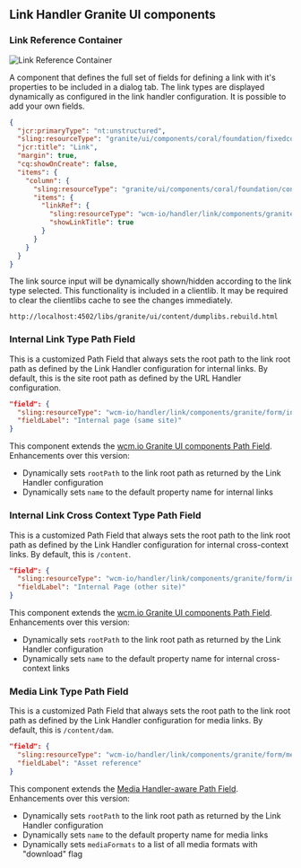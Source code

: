 ## Link Handler Granite UI components


### Link Reference Container

![Link Reference Container](images/linkRefContainer-component.png)

A component that defines the full set of fields for defining a link with it's properties to be included in a dialog tab. The link types are displayed dynamically as configured in the link handler configuration. It is possible to add your own fields.

```json
{
  "jcr:primaryType": "nt:unstructured",
  "sling:resourceType": "granite/ui/components/coral/foundation/fixedcolumns",
  "jcr:title": "Link",
  "margin": true,
  "cq:showOnCreate": false,
  "items": {
    "column": {
      "sling:resourceType": "granite/ui/components/coral/foundation/container",
      "items": {
        "linkRef": {
          "sling:resourceType": "wcm-io/handler/link/components/granite/form/linkRefContainer",
          "showLinkTitle": true
        }
      }
    }
  }
}
```

The link source input will be dynamically shown/hidden according to the link type selected. This functionality is included in a clientlib. It may be required to clear the clientlibs cache to see the changes immediately.

`http://localhost:4502/libs/granite/ui/content/dumplibs.rebuild.html`

### Internal Link Type Path Field

This is a customized Path Field that always sets the root path to the link root path as defined by the Link Handler configuration for internal links. By default, this is the site root path as defined by the URL Handler configuration.

```json
"field": {
  "sling:resourceType": "wcm-io/handler/link/components/granite/form/internalLinkPathField",
  "fieldLabel": "Internal page (same site)"
}
```

This component extends the [wcm.io Granite UI components Path Field][wcmio-wcm-ui-granite-pathfield]. Enhancements over this version:

* Dynamically sets `rootPath` to the link root path as returned by the Link Handler configuration
* Dynamically sets `name` to the default property name for internal links


### Internal Link Cross Context Type Path Field

This is a customized Path Field that always sets the root path to the link root path as defined by the Link Handler configuration for internal cross-context links. By default, this is `/content`.

```json
"field": {
  "sling:resourceType": "wcm-io/handler/link/components/granite/form/internalCrossContextLinkPathField",
  "fieldLabel": "Internal Page (other site)"
}
```

This component extends the [wcm.io Granite UI components Path Field][wcmio-wcm-ui-granite-pathfield]. Enhancements over this version:

* Dynamically sets `rootPath` to the link root path as returned by the Link Handler configuration
* Dynamically sets `name` to the default property name for internal cross-context links


### Media Link Type Path Field

This is a customized Path Field that always sets the root path to the link root path as defined by the Link Handler configuration for media links. By default, this is `/content/dam`.

```json
"field": {
  "sling:resourceType": "wcm-io/handler/link/components/granite/form/mediaLinkPathField",
  "fieldLabel": "Asset reference"
}
```

This component extends the [Media Handler-aware Path Field][wcmio-handler-media-pathfield]. Enhancements over this version:

* Dynamically sets `rootPath` to the link root path as returned by the Link Handler configuration
* Dynamically sets `name` to the default property name for media links
* Dynamically sets `mediaFormats` to a list of all media formats with "download" flag


[wcmio-handler-media-pathfield]: https://wcm.io/handler/media/graniteui-components.html#Media_Handler-aware_Path_Field
[wcmio-wcm-ui-granite-pathfield]: https://wcm.io/wcm/ui/granite/components.html#Path_Field
